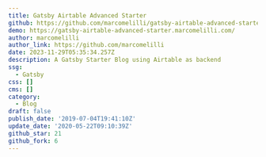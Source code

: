 ```yaml
---
title: Gatsby Airtable Advanced Starter
github: https://github.com/marcomelilli/gatsby-airtable-advanced-starter
demo: https://gatsby-airtable-advanced-starter.marcomelilli.com/
author: marcomelilli
author_link: https://github.com/marcomelilli
date: 2023-11-29T05:35:34.257Z
description: A Gatsby Starter Blog using Airtable as backend
ssg:
  - Gatsby
css: []
cms: []
category:
  - Blog
draft: false
publish_date: '2019-07-04T19:41:10Z'
update_date: '2020-05-22T09:10:39Z'
github_star: 21
github_fork: 6
---
```

